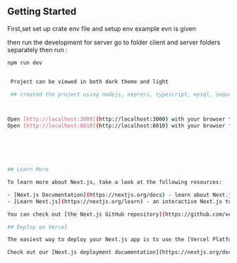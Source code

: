 ## Getting Started

First,set set up crate env file and setup env example evn is given

then run the development for server go to folder client and server folders separately then run :

```bash
npm run dev


 Project can be viewed in both dark theme and light

 ## created the project using nodejs, express, typescript, mysql, sequelize for styling using tailwind



Open [http://localhost:3000](http://localhost:3000) with your browser to see the result.
Open [http://localhost:8010](http://localhost:8010) with your browser for back end






## Learn More

To learn more about Next.js, take a look at the following resources:

- [Next.js Documentation](https://nextjs.org/docs) - learn about Next.js features and API.
- [Learn Next.js](https://nextjs.org/learn) - an interactive Next.js tutorial.

You can check out [the Next.js GitHub repository](https://github.com/vercel/next.js/) - your feedback and contributions are welcome!

## Deploy on Vercel

The easiest way to deploy your Next.js app is to use the [Vercel Platform](https://vercel.com/new?utm_medium=default-template&filter=next.js&utm_source=create-next-app&utm_campaign=create-next-app-readme) from the creators of Next.js.

Check out our [Next.js deployment documentation](https://nextjs.org/docs/deployment) for more details.
```
